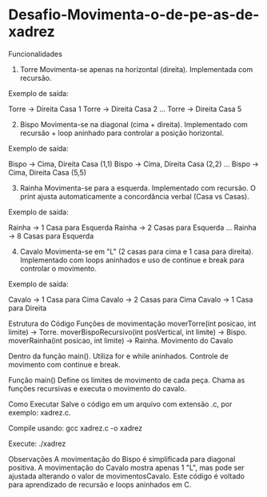 # Desafio-Movimenta-o-de-pe-as-de-xadrez

Funcionalidades

1. Torre
Movimenta-se apenas na horizontal (direita).
Implementada com recursão.

Exemplo de saída:

Torre -> Direita Casa 1
Torre -> Direita Casa 2
...
Torre -> Direita Casa 5

2. Bispo
Movimenta-se na diagonal (cima + direita).
Implementado com recursão + loop aninhado para controlar a posição horizontal.

Exemplo de saída:

Bispo -> Cima, Direita Casa (1,1)
Bispo -> Cima, Direita Casa (2,2)
...
Bispo -> Cima, Direita Casa (5,5)

3. Rainha
Movimenta-se para a esquerda.
Implementado com recursão.
O print ajusta automaticamente a concordância verbal (Casa vs Casas).

Exemplo de saída:

Rainha -> 1 Casa para Esquerda
Rainha -> 2 Casas para Esquerda
...
Rainha -> 8 Casas para Esquerda

4. Cavalo
Movimenta-se em "L" (2 casas para cima e 1 casa para direita).
Implementado com loops aninhados e uso de continue e break para controlar o movimento.

Exemplo de saída:

Cavalo -> 1 Casa para Cima
Cavalo -> 2 Casas para Cima
Cavalo -> 1 Casa para Direita

Estrutura do Código
Funções de movimentação
moverTorre(int posicao, int limite) → Torre.
moverBispoRecursivo(int posVertical, int limite) → Bispo.
moverRainha(int posicao, int limite) → Rainha.
Movimento do Cavalo

Dentro da função main().
Utiliza for e while aninhados.
Controle de movimento com continue e break.

Função main()
Define os limites de movimento de cada peça.
Chama as funções recursivas e executa o movimento do cavalo.

Como Executar
Salve o código em um arquivo com extensão .c, 
por exemplo: xadrez.c.

Compile usando:
gcc xadrez.c -o xadrez

Execute:
./xadrez

Observações
A movimentação do Bispo é simplificada para diagonal positiva.
A movimentação do Cavalo mostra apenas 1 "L", mas pode ser ajustada alterando o valor de movimentosCavalo.
Este código é voltado para aprendizado de recursão e loops aninhados em C.